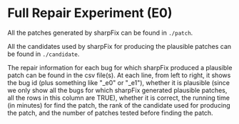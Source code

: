 # Full Repair Experiment (E0)

All the patches generated by sharpFix can be found in `./patch`.

All the candidates used by sharpFix for producing the plausible patches can be found in `./candidate`.

The repair information for each bug for which sharpFix produced a plausible patch can be found in the csv file(s). At each line, from left to right, it shows the bug id (plus something like "_e0" or "_e1"), whether it is plausible (since we only show all the bugs for which sharpFix generated plausible patches, all the rows in this column are TRUE), whether it is correct, the running time (in minutes) for find the patch, the rank of the candidate used for producing the patch, and the number of patches tested before finding the patch.